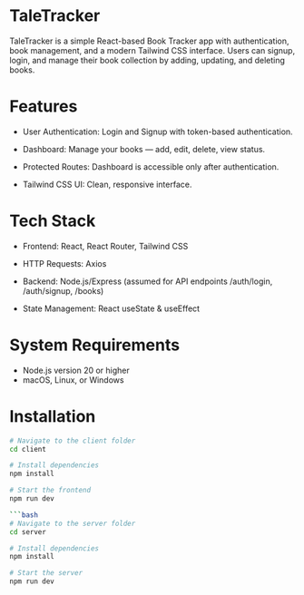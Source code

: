 # TaleTracker
TaleTracker is a simple React-based Book Tracker app with authentication, book management, and a modern Tailwind CSS interface. Users can signup, login, and manage their book collection by adding, updating, and deleting books.

# Features
- User Authentication: Login and Signup with token-based authentication.

- Dashboard: Manage your books — add, edit, delete, view status.

- Protected Routes: Dashboard is accessible only after authentication.

- Tailwind CSS UI: Clean, responsive interface.

# Tech Stack
- Frontend: React, React Router, Tailwind CSS

- HTTP Requests: Axios

- Backend: Node.js/Express (assumed for API endpoints /auth/login, /auth/signup, /books)

- State Management: React useState & useEffect

# System Requirements

- Node.js version 20 or higher
- macOS, Linux, or Windows

# Installation 

```bash
# Navigate to the client folder
cd client

# Install dependencies
npm install

# Start the frontend
npm run dev

```bash
# Navigate to the server folder
cd server

# Install dependencies
npm install

# Start the server
npm run dev
